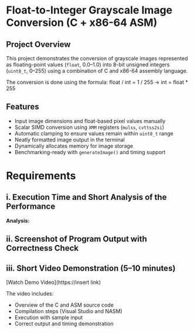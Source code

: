 # Float-to-Integer Grayscale Image Conversion (C + x86-64 ASM)

## Project Overview

This project demonstrates the conversion of grayscale images represented as floating-point values (`float`, 0.0–1.0) into 8-bit unsigned integers (`uint8_t`, 0–255) using a combination of C and x86-64 assembly language.

The conversion is done using the formula: float / int = 1 / 255 → int = float * 255

## Features

- Input image dimensions and float-based pixel values manually
- Scalar SIMD conversion using `XMM` registers (`mulss`, `cvttss2si`)
- Automatic clamping to ensure values remain within `uint8_t` range
- Neatly formatted image output in the terminal
- Dynamically allocates memory for image storage
- Benchmarking-ready with `generateImage()` and timing support

# Requirements

## i. Execution Time and Short Analysis of the Performance

**Analysis:**

## ii. Screenshot of Program Output with Correctness Check

## iii. Short Video Demonstration (5–10 minutes)

[Watch Demo Video](https://insert link)

The video includes:
- Overview of the C and ASM source code
- Compilation steps (Visual Studio and NASM)
- Execution with sample input
- Correct output and timing demonstration

